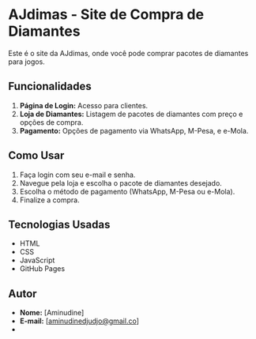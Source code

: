# AJdimas - Site de Compra de Diamantes

Este é o site da AJdimas, onde você pode comprar pacotes de diamantes para jogos.

## Funcionalidades

1. **Página de Login:** Acesso para clientes.
2. **Loja de Diamantes:** Listagem de pacotes de diamantes com preço e opções de compra.
3. **Pagamento:** Opções de pagamento via WhatsApp, M-Pesa, e e-Mola.

## Como Usar

1. Faça login com seu e-mail e senha.
2. Navegue pela loja e escolha o pacote de diamantes desejado.
3. Escolha o método de pagamento (WhatsApp, M-Pesa ou e-Mola).
4. Finalize a compra.

## Tecnologias Usadas

- HTML
- CSS
- JavaScript
- GitHub Pages

## Autor

- **Nome:** [Aminudine]
- **E-mail:** [aminudinedjudjo@gmail.co]
- 
